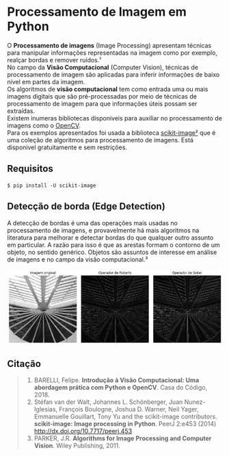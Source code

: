 # Processamento de Imagem em Python

O **Processamento de imagens** (Image Processing) apresentam técnicas para manipular informações representadas na imagem como por exemplo, realçar bordas e remover ruídos.¹  
No campo da **Visão Computacional** (Computer Vision), técnicas de processamento de imagem são aplicadas para inferir informações de baixo nível em partes da imagem.  
Os algoritmos de **visão computacional** tem como entrada uma ou mais imagens digitais que são pré-processadas por meio de técnicas de processamento de imagem para que informações úteis possam ser extraídas.  
Existem inumeras bibliotecas disponíveis para auxiliar no processamento de imagens como o [OpenCV](https://opencv.org/).  
Para os exemplos apresentados foi usada a biblioteca [scikit-image²](https://scikit-image.org/) que é uma coleção de algoritmos para processamento de imagens. Está disponível gratuitamente e sem restrições.  

## Requisitos
```
$ pip install -U scikit-image
```  

## Detecção de borda (Edge Detection)

A detecção de bordas é uma das operações mais usadas no processamento de imagens, e provavelmente há mais algoritmos na literatura para melhorar e detectar bordas do que qualquer outro assunto em particular. A razão para isso é que as arestas formam o contorno de um objeto, no sentido genérico. Objetos são assuntos de interesse em análise de imagens e no campo da visão computacional.³  

[![foto: Juliana Rosa](img/exemplo_01.png)](https://scontent.fmao1-1.fna.fbcdn.net/v/t1.0-9/13263687_2041642749394064_8302628300458166040_n.jpg?_nc_cat=0&oh=3d272cf66b8468e7d80bb20b0fafa5c0&oe=5C016476)

## Citação

> 1. BARELLI, Felipe. **Introdução à Visão Computacional: Uma abordagem prática com Python e OpenCV**. Casa do Código, 2018.  
> 2. Stéfan van der Walt, Johannes L. Schönberger, Juan Nunez-Iglesias, François Boulogne, Joshua D. Warner, Neil Yager, Emmanuelle Gouillart, Tony Yu and the scikit-image contributors. **scikit-image: Image processing in Python**. PeerJ 2:e453 (2014) http://dx.doi.org/10.7717/peerj.453  
> 3. PARKER, J.R. **Algorithms for Image Processing and Computer Vision**. Wiley Publishing, 2011.

